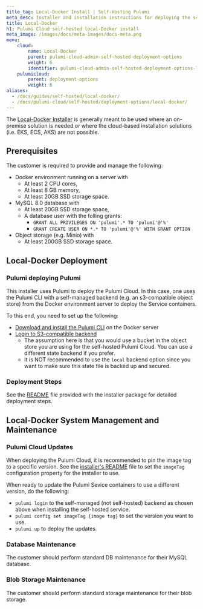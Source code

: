 ```yaml
---
title_tag: Local-Docker Install | Self-Hosting Pulumi
meta_desc: Installer and installation instructions for deploying the self-hosted Pulumi Cloud in docker.
title: Local-Docker
h1: Pulumi Cloud self-hosted local-Docker install
meta_image: /images/docs/meta-images/docs-meta.png
menu:
    cloud:
        name: Local-Docker
        parent: pulumi-cloud-admin-self-hosted-deployment-options
        weight: 6
        identifier: pulumi-cloud-admin-self-hosted-deployment-options-local-docker
    pulumicloud:
        parent: deployment-options
        weight: 6
aliases:
  - /docs/guides/self-hosted/local-docker/
  - /docs/pulumi-cloud/self-hosted/deployment-options/local-docker/
---
```


The [Local-Docker Installer](https://github.com/pulumi/pulumi-self-hosted-installers/tree/master/local-docker) is generally meant to be used where an on-premise solution is needed or where the cloud-based installation solutions (i.e. EKS, ECS, AKS) are not possible.

## Prerequisites

The customer is required to provide and manage the following:

* Docker environment running on a server with
  * At least 2 CPU cores,
  * At least 8 GB memory,
  * At least 20GB SSD storage space.
* MySQL 8.0 database with
  * At least 20GB SSD storage space,
  * A database user with the folling grants:
    * `GRANT ALL PRIVILEGES ON 'pulumi'.* TO 'pulumi'@'%'`
    * `GRANT CREATE USER ON *.* TO 'pulumi'@'%' WITH GRANT OPTION`
* Object storage (e.g. Minio) with
  * At least 200GB SSD storage space.

## Local-Docker Deployment

### Pulumi deploying Pulumi

This installer uses Pulumi to deploy the Pulumi Cloud. In this case, one uses the Pulumi CLI with a self-managed backend (e.g. an s3-compatible object store) from the Docker environment server to deploy the Service containers.

To this end, you need to set up the following:

* [Download and install the Pulumi CLI](/docs/install/) on the Docker server
* [Login to S3-compatible backend](/docs/concepts/state#aws-s3)
  * The assumption here is that you would use a bucket in the object store you are using for the self-hosted Pulumi Cloud. You can use a different state backend if you prefer.
  * It is NOT recommended to use the `local` backend option since you want to make sure this state file is backed up and secured.

### Deployment Steps

See the [README](https://github.com/pulumi/pulumi-self-hosted-installers/tree/master/local-docker/README.md) file provided with the installer package for detailed deployment steps.

## Local-Docker System Management and Maintenance

### Pulumi Cloud Updates

When deploying the Pulumi Cloud, it is recommended to pin the image tag to a specific version. See the [installer's README](https://github.com/pulumi/pulumi-self-hosted-installers/tree/master/local-docker/README.md) file to set the `imageTag` configuration property for the installer to use.

When ready to update the Pulumi Sevice containers to use a different version, do the following:

* `pulumi login` to the self-managed (not self-hosted) backend as chosen above when installing the self-hosted service.
* `pulumi config set imageTag {image tag}` to set the version you want to use.
* `pulumi up` to deploy the updates.

### Database Maintenance

The customer should perform standard DB maintenance for their MySQL database.

### Blob Storage Maintenance

The customer should perform standard storage maintenance for their blob storage.

